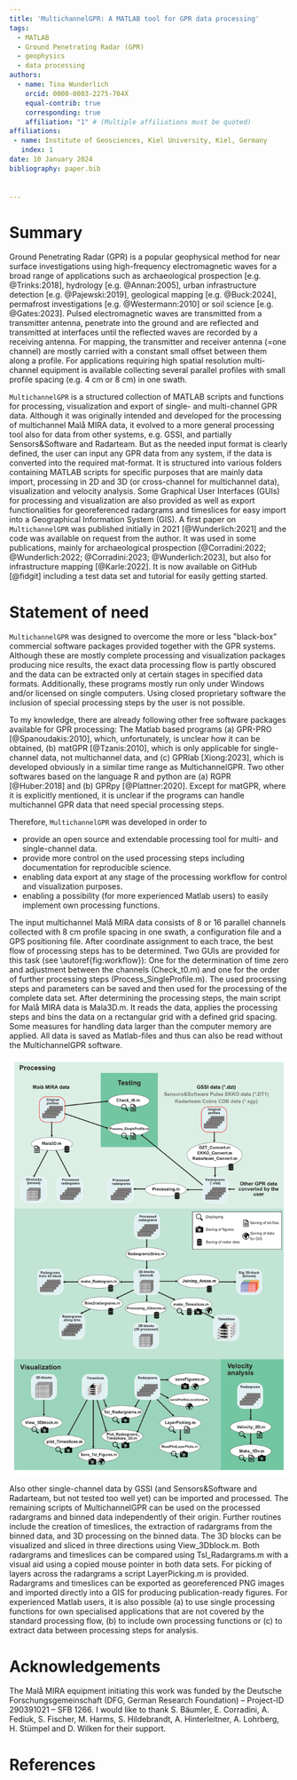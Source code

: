```yaml
---
title: 'MultichannelGPR: A MATLAB tool for GPR data processing'
tags:
  - MATLAB
  - Ground Penetrating Radar (GPR)
  - geophysics
  - data processing
authors:
  - name: Tina Wunderlich
    orcid: 0000-0003-2275-704X
    equal-contrib: true
    corresponding: true
    affiliation: "1" # (Multiple affiliations must be quoted)
affiliations:
 - name: Institute of Geosciences, Kiel University, Kiel, Germany
   index: 1
date: 10 January 2024
bibliography: paper.bib


---
```


# Summary

Ground Penetrating Radar (GPR) is a popular geophysical method for near surface investigations using high-frequency electromagnetic waves for a broad range of applications such as archaeological prospection [e.g. @Trinks:2018], hydrology [e.g. @Annan:2005], urban infrastructure detection [e.g. @Pajewski:2019], geological mapping [e.g. @Buck:2024], permafrost investigations [e.g. @Westermann:2010] or soil science [e.g. @Gates:2023]. Pulsed electromagnetic waves are transmitted from a transmitter antenna, penetrate into the ground and are reflected and transmitted at interfaces until the reflected waves are recorded by a receiving antenna. For mapping, the transmitter and receiver antenna (=one channel) are mostly carried with a constant small offset between them along a profile. For applications requiring high spatial resolution multi-channel equipment is available collecting several parallel profiles with small profile spacing (e.g. 4 cm or 8 cm) in one swath. 

`MultichannelGPR` is a structured collection of MATLAB scripts and functions for processing, visualization and export of single- and multi-channel GPR data. Although it was originally intended and developed for the processing of multichannel Malå MIRA data, it evolved to a more general processing tool also for data from other systems, e.g. GSSI, and partially Sensors&Software and Radarteam. But as the needed input format is clearly defined, the user can input any GPR data from any system, if the data is converted into the required mat-format.
It is structured into various folders containing MATLAB scripts for specific purposes that are mainly data import, processing in 2D and 3D (or cross-channel for multichannel data), visualization and velocity analysis. Some Graphical User Interfaces (GUIs) for processing and visualization are also provided as well as export functionalities for georeferenced radargrams and timeslices for easy import into a Geographical Information System (GIS).
A first paper on `MultichannelGPR` was published initially in 2021 [@Wunderlich:2021] and the code was available on request from the author. It was used in some publications, mainly for archaeological prospection [@Corradini:2022; @Wunderlich:2022; @Corradini:2023; @Wunderlich:2023], but also for infrastructure mapping [@Karle:2022]. It is now available on GitHub [@fidgit] including a test data set and tutorial for easily getting started.

# Statement of need

`MultichannelGPR` was designed to overcome the more or less "black-box" commercial software packages provided together with the GPR systems. Although these are mostly complete processing and visualization packages producing nice results, the exact data processing flow is partly obscured and the data can be extracted only at certain stages in specified data formats. Additionally, these programs mostly run only under Windows and/or licensed on single computers. Using closed proprietary software the inclusion of special processing steps by the user is not possible.
 
To my knowledge, there are already following other free software packages available for GPR processing: The Matlab based programs (a) GPR-PRO [@Spanoudakis:2010], which, unfortunately, is unclear how it can be obtained, (b) matGPR [@Tzanis:2010], which is only applicable for single-channel data, not multichannel data, and (c) GPRlab [Xiong:2023], which is developed obviously in a similar time range as MultichannelGPR.
Two other softwares based on the language R and python are (a) RGPR [@Huber:2018] and (b) GPRpy [@Plattner:2020]. Except for matGPR, where it is explicitly mentioned, it is unclear if the programs can handle multichannel GPR data that need special processing steps.

Therefore, `MultichannelGPR` was developed in order to
- provide an open source and extendable processing tool for multi- and single-channel data.
- provide more control on the used processing steps including documentation for reproducible science.
- enabling data export at any stage of the processing workflow for control and visualization purposes.
- enabling a possibility (for more experienced Matlab users) to easily implement own processing functions.

The input multichannel Malå MIRA data consists of 8 or 16 parallel channels collected with 8 cm profile spacing in one swath, a configuration file and a GPS positioning file. After coordinate assignment to each trace, the best flow of processing steps has to be determined. Two GUIs are provided for this task (see \autoref{fig:workflow}): One for the determination of time zero and adjustment between the channels (Check_t0.m) and one for the order of further processing steps (Process_SingleProfile.m). The used processing steps and parameters can be saved and then used for the processing of the complete data set. After determining the processing steps, the main script for Malå MIRA data is Mala3D.m. It reads the data, applies the processing steps and bins the data on a rectangular grid with a defined grid spacing. Some measures for handling data larger than the computer memory are applied. All data is saved as Matlab-files and thus can also be read without the MultichannelGPR software.

![Workflow of MultichannelGPR showing the main scripts for processing and visualization.\label{fig:workflow}](Workflow.png)

Also other single-channel data by GSSI (and Sensors&Software and Radarteam, but not tested too well yet) can be imported and processed. The remaining scripts of MultichannelGPR can be used on the processed radargrams and binned data independently of their origin. Further routines include the creation of timeslices, the extraction of radargrams from the binned data, and 3D processing on the binned data.
The 3D blocks can be visualized and sliced in three directions using View_3Dblock.m. Both radargrams and timeslices can be compared using Tsl_Radargrams.m with a visual aid using a copied mouse pointer in both data sets. For picking of layers across the radargrams a script LayerPicking.m is provided. Radargrams and timeslices can be exported as georeferenced PNG images and imported directly into a GIS for producing publication-ready figures.
For experienced Matlab users, it is also possible (a) to use single processing functions for own specialised applications that are not covered by the standard processing flow, (b) to include own processing functions or (c) to extract data between processing steps for analysis. 

# Acknowledgements

The Malå MIRA equipment initiating this work was funded by the Deutsche Forschungsgemeinschaft (DFG, German Research Foundation) – Project-ID 290391021 – SFB 1266. I would like to thank S. Bäumler, E. Corradini, A. Fediuk, S. Fischer, M. Harms, S. Hildebrandt, A. Hinterleitner, A. Lohrberg, H. Stümpel and D. Wilken for their support.

# References
